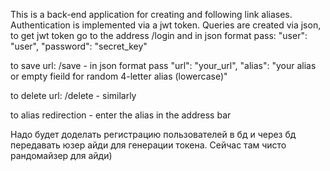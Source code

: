 This is a back-end application for creating and following link aliases. Authentication is implemented via a jwt token. 
Queries are created via json,
to get jwt token go to the address /login and in json format pass:
"user": "user",
"password": "secret_key"

to save url:
/save - in json format pass
"url": "your_url",
"alias": "your alias or empty fieild for random 4-letter alias (lowercase)"

to delete url:
/delete - 
similarly

to alias redirection - enter the alias in the address bar

Надо будет доделать регистрацию пользователей в бд и через бд передавать юзер айди для генерации токена. Сейчас там чисто рандомайзер для айди)
